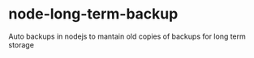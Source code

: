# node-long-term-backup
Auto backups in nodejs to mantain old copies of backups for long term storage
